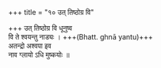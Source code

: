 +++
title = "१० उत् तिष्ठोग्र वि"

+++
उत् तिष्ठोग्र वि धूनुष्व  
वि ते श्वयन्तु नाड्यः । +++(Bhatt. ghnā yantu)+++  
अतन्द्रो अश्वपा इव  
नाव ग्लायो ऽधि मुष्कयोः ॥